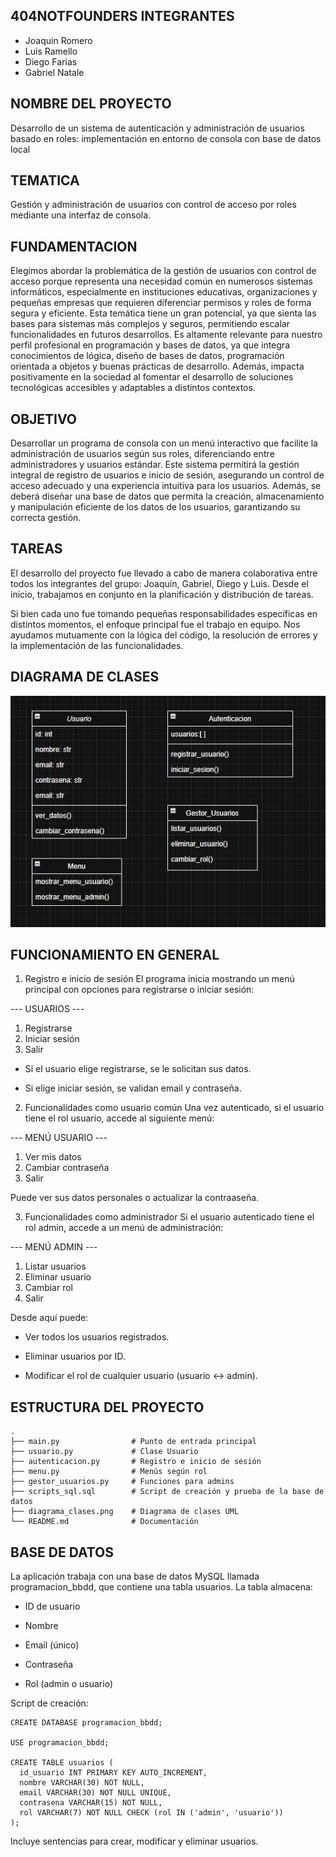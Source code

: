 ## 404NOTFOUNDERS INTEGRANTES 

- Joaquin Romero
- Luis Ramello
- Diego Farias
- Gabriel Natale

## NOMBRE DEL PROYECTO

Desarrollo de un sistema de autenticación y administración de usuarios basado en roles: implementación en entorno de consola con base de datos local

## TEMATICA 

Gestión y administración de usuarios con control de acceso por roles mediante una interfaz de consola.

## FUNDAMENTACION 

Elegimos abordar la problemática de la gestión de usuarios con control de acceso porque representa una necesidad común en numerosos sistemas informáticos, especialmente en instituciones educativas, organizaciones y pequeñas empresas que requieren diferenciar permisos y roles de forma segura y eficiente. Esta temática tiene un gran potencial, ya que sienta las bases para sistemas más complejos y seguros, permitiendo escalar funcionalidades en futuros desarrollos. Es altamente relevante para nuestro perfil profesional en programación y bases de datos, ya que integra conocimientos de lógica, diseño de bases de datos, programación orientada a objetos y buenas prácticas de desarrollo. Además, impacta positivamente en la sociedad al fomentar el desarrollo de soluciones tecnológicas accesibles y adaptables a distintos contextos.

## OBJETIVO

Desarrollar un programa de consola con un menú interactivo que facilite la
administración de usuarios según sus roles, diferenciando entre administradores y
usuarios estándar. Este sistema permitirá la gestión integral de registro de usuarios
e inicio de sesión, asegurando un control de acceso adecuado y una experiencia
intuitiva para los usuarios.
Además, se deberá diseñar una base de datos que permita la creación,
almacenamiento y manipulación eficiente de los datos de los usuarios, garantizando
su correcta gestión.

## TAREAS

El desarrollo del proyecto fue llevado a cabo de manera colaborativa entre todos los integrantes del grupo: Joaquín, Gabriel, Diego y Luis. Desde el inicio, trabajamos en conjunto en la planificación y distribución de tareas.

Si bien cada uno fue tomando pequeñas responsabilidades específicas en distintos momentos, el enfoque principal fue el trabajo en equipo. Nos ayudamos mutuamente con la lógica del código, la resolución de errores y la implementación de las funcionalidades. 

## DIAGRAMA DE CLASES

![Diagrama de Clases](diagrama_clases.png)

## FUNCIONAMIENTO EN GENERAL 

1. Registro e inicio de sesión
El programa inicia mostrando un menú principal con opciones para registrarse o iniciar sesión:

--- USUARIOS ---
1. Registrarse
2. Iniciar sesión
0. Salir

- Si el usuario elige registrarse, se le solicitan sus datos.

- Si elige iniciar sesión, se validan email y contraseña.

2. Funcionalidades como usuario común
Una vez autenticado, si el usuario tiene el rol usuario, accede al siguiente menú:

--- MENÚ USUARIO ---
1. Ver mis datos
2. Cambiar contraseña
0. Salir

Puede ver sus datos personales o actualizar la contraaseña.

3. Funcionalidades como administrador
Si el usuario autenticado tiene el rol admin, accede a un menú de administración:

--- MENÚ ADMIN ---
1. Listar usuarios
2. Eliminar usuario
3. Cambiar rol
0. Salir

Desde aquí puede:

- Ver todos los usuarios registrados.

- Eliminar usuarios por ID.

- Modificar el rol de cualquier usuario (usuario ↔ admin).

## ESTRUCTURA DEL PROYECTO

```
.
├── main.py                # Punto de entrada principal
├── usuario.py             # Clase Usuario
├── autenticacion.py       # Registro e inicio de sesión
├── menu.py                # Menús según rol
├── gestor_usuarios.py     # Funciones para admins
├── scripts_sql.sql        # Script de creación y prueba de la base de datos
├── diagrama_clases.png    # Diagrama de clases UML
└── README.md              # Documentación

```


## BASE DE DATOS 

La aplicación trabaja con una base de datos MySQL llamada programacion_bbdd, que contiene una tabla usuarios.
La tabla almacena:

- ID de usuario

- Nombre

- Email (único)

- Contraseña

- Rol (admin o usuario)

Script de creación:

```
CREATE DATABASE programacion_bbdd;

USE programacion_bbdd;

CREATE TABLE usuarios (
  id_usuario INT PRIMARY KEY AUTO_INCREMENT,
  nombre VARCHAR(30) NOT NULL,
  email VARCHAR(30) NOT NULL UNIQUE,
  contrasena VARCHAR(15) NOT NULL,
  rol VARCHAR(7) NOT NULL CHECK (rol IN ('admin', 'usuario'))
);

```

Incluye sentencias para crear, modificar y eliminar usuarios.
